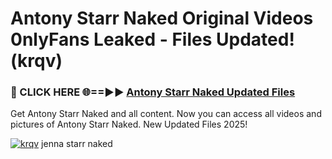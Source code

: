 # Antony Starr Naked Original Videos 0nlyFans Leaked - Files Updated! (krqv)

<h3>🔴 CLICK HERE 🌐==►► <a href="https://tinyurl.com/up5wt9bj" rel="nofollow">Antony Starr Naked Updated Files</a></h3>

Get Antony Starr Naked and all content. Now you can access all videos and pictures of Antony Starr Naked. New Updated Files 2025!

[![krqv](https://i.imgur.com/ABiUzMV.gif)](https://tinyurl.com/up5wt9bj)
jenna starr naked